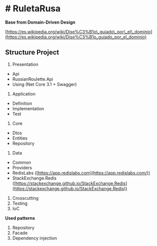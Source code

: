 # # RuletaRusa

**Base from Domain-Driven Design**

[https://es.wikipedia.org/wiki/Dise%C3%B1o\_guiado\_por\_el\_dominio](https://es.wikipedia.org/wiki/Dise%C3%B1o_guiado_por_el_dominio)

## Structure Project

1. Presentation

- Api
- RussianRoulette.Api
- Using (Net Core 3.1 + Swagger)

1. Application

- Definition
- Implementation
- Test

1. Core

- Dtos
- Entities
- Repository

1. Data

- Common
- Providers
- RedisLabs ([https://app.redislabs.com](https://app.redislabs.com/))
- StackExchange.Redis ([https://stackexchange.github.io/StackExchange.Redis](https://stackexchange.github.io/StackExchange.Redis))

1. Crosscutting
2. Testing
3. IoC

**Used patterns**

1. Repository
2. Facade
3. Dependency injection